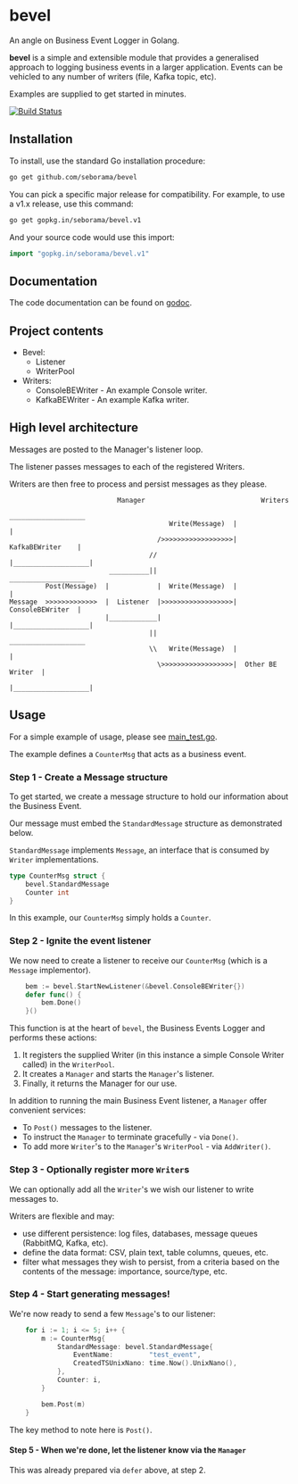 # bevel

An angle on Business Event Logger in Golang.

**bevel** is a simple and extensible module that provides a generalised approach to logging business events in a larger application. Events can be vehicled to any number of writers (file, Kafka topic, etc).

Examples are supplied to get started in minutes.

[![Build Status](https://travis-ci.org/seborama/bevel.svg?branch=master)](https://travis-ci.org/seborama/bevel)

## Installation

To install, use the standard Go installation procedure:

```bash
go get github.com/seborama/bevel
```

You can pick a specific major release for compatibility. For example, to use a v1.x release, use this command:

```bash
go get gopkg.in/seborama/bevel.v1
```

And your source code would use this import:

```go
import "gopkg.in/seborama/bevel.v1"
```

## Documentation

The code documentation can be found on [godoc](http://godoc.org/github.com/seborama/bevel).

## Project contents

- Bevel:
  - Listener
  - WriterPool
- Writers:
  - ConsoleBEWriter - An example Console writer.
  - KafkaBEWriter - An example Kafka writer.

## High level architecture

Messages are posted to the Manager's listener loop.

The listener passes messages to each of the registered Writers.

Writers are then free to process and persist messages as they please.

                               Manager                             Writers
                                                             ___________________
                                            Write(Message)  |                   |
                                         />>>>>>>>>>>>>>>>>>|  KafkaBEWriter    |
                                       //                   |___________________|
                             __________||                    ___________________
             Post(Message)  |            |  Write(Message)  |                   |
    Message  >>>>>>>>>>>>>  |  Listener  |>>>>>>>>>>>>>>>>>>|  ConsoleBEWriter  |
                            |____________|                  |___________________|
                                       ||                    ___________________
                                       \\   Write(Message)  |                   |
                                         \>>>>>>>>>>>>>>>>>>|  Other BE Writer  |
                                                            |___________________|


## Usage

For a simple example of usage, please see [main_test.go](https://github.com/seborama/bevel/blob/0.1/main_test.go).

The example defines a `CounterMsg` that acts as a business event.

### Step 1 - Create a Message structure

To get started, we create a message structure to hold our information about the Business Event.

Our message must embed the `StandardMessage` structure as demonstrated below.

`StandardMessage` implements  `Message`, an interface that is consumed by `Writer` implementations.

```go
type CounterMsg struct {
    bevel.StandardMessage
    Counter int
}
```

In this example, our `CounterMsg` simply holds a `Counter`.

### Step 2 - Ignite the event listener

We now need to create a listener to receive our `CounterMsg` (which is a `Message` implementor).

```go
    bem := bevel.StartNewListener(&bevel.ConsoleBEWriter{})
    defer func() {
        bem.Done()
    }()
```

This function is at the heart of `bevel`, the Business Events Logger and performs these actions:

1. It registers the supplied Writer (in this instance a simple Console Writer called) in the `WriterPool`.
2. It creates a `Manager` and starts the `Manager`'s listener.
3. Finally, it returns the Manager for our use.

In addition to running the main Business Event listener, a `Manager` offer convenient services:

- To `Post()` messages to the listener.
- To instruct the `Manager` to terminate gracefully - via `Done()`.
- To add more `Writer`'s to the `Manager`'s `WriterPool` - via `AddWriter()`.

### Step 3 - Optionally register more `Writer`s

We can optionally add all the `Writer`'s we wish our listener to write messages to.

Writers are flexible and may:

- use different persistence: log files, databases, message queues (RabbitMQ, Kafka, etc).
- define the data format: CSV, plain text, table columns, queues, etc.
- filter what messages they wish to persist, from a criteria based on the contents of the message: importance, source/type, etc.

### Step 4 - Start generating messages!

We're now ready to send a few `Message`'s to our listener:

```go
    for i := 1; i <= 5; i++ {
        m := CounterMsg{
            StandardMessage: bevel.StandardMessage{
                EventName:         "test_event",
                CreatedTSUnixNano: time.Now().UnixNano(),
            },
            Counter: i,
        }

        bem.Post(m)
    }
```

The key method to note here is `Post()`.

#### Step 5 - When we're done, let the listener know via the `Manager`

This was already prepared via `defer` above, at step 2.
